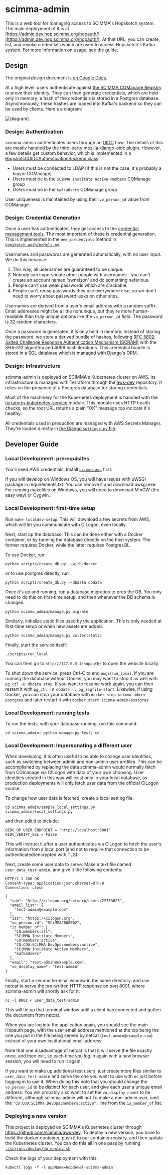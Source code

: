 # scimma-admin

This is a web tool for managing access to SCIMMA's Hopskotch system. The main
deployment of it is at
[https://admin.dev.hop.scimma.org/hopauth/](https://admin.dev.hop.scimma.org/hopauth/).
At that URL, you can create, list, and revoke credentials which are used to
access Hopskotch's Kafka system. For more information on usage, see [the
guide](./doc/hopauth_guide.md).

## Design

The original design document is [on Google
Docs](https://docs.google.com/document/d/108v71YY9JJmfnY74IKPgHV5LXB6cxlKsTMdBq6zAJSs/edit).

At a high level: users authenticate against [the SCIMMA COManage
Registry](https://registry.scimma.org/registry/co_dashboards/dashboard/co:2) to
prove their identity. They can then generate credentials, which are held only in
memory; a hash of the credentials is stored in a Postgres database.
Asynchronously, these hashes are loaded into Kafka's backend so they can be used
by clients. Here's a diagram:

![diagram](./doc/hopauth_design.png)]

### Design: Authentication

scimma-admin authenticates users through an [OIDC](https://openid.net/connect/)
flow. The details of this are mostly handled by the third-party
[mozilla-django-oidc](https://mozilla-django-oidc.readthedocs.io/en/stable/)
plugin. However, a few details get custom behavior, which is implemented in a
[HopskotchOIDCAuthenticationBackend
class](./scimma_admin/hopskotch_auth/auth.py):
  - Users must be connected to LDAP (if this is not the case, it's probably a
    bug in COManage)
  - Users must be in the `SCiMMA Institute Active Members` COManage group
  - Users must be in the `kafkaUsers` COManage group

User uniqueness is maintained by using their `vo_person_id` value from COManage.

### Design: Credential Generation

Once a user has authenticated, they get access to the [credential management
tools](./scimma_admin/hopskotch_auth/views.py). The most important of these is
credential generation. This is implemented in the `new_credentials` method in
[`hopskotch_auth/models.py`](./scimma_admin/hopskotch_auth/models.py).

Usernames and passwords are generated automatically, with no user input. We do
this because:
 1. This way, all usernames are guaranteed to be unique.
 2. Nobody can impersonate other people with usernames - you can't create an
    account named 'swnelson' and do something nefarious.
 3. People can't use weak passwords which are crackable.
 4. People can't reuse passwords they use everywhere else, so we don't need to
    worry about password leaks on other sites.

Usernames are derived from a user's email address with a random suffix. Email
addresses might be a little nonunique, but they're more human-readable than
truly unique options like the `vo_person_id` field. The password is 32 random
characters.

Once a password is generated, it is only held in memory. Instead of storing the
password, we store a derived bundle of hashes, following [RFC 5802: Salted
Challenge Response Authentication Mechanism
(SCRAM)](https://tools.ietf.org/html/rfc5802) with the SHA-512 algorithm and
4096 hash iterations. This credential bundle is stored in a SQL database which
is managed with Django's ORM.

### Design: Infrastructure

scimma-admin is deployed on SCIMMA's Kubernetes cluster on AWS. Its
infrastructure is managed with Terraform through the
[aws-dev](https://github.com/scimma/aws-dev/blob/master/tf/eksDeployments/scimma-admin.tf)
repository. It relies on the presence of a Postgres database for storing
credentials.

Most of the machinery for the Kubernetes deployment is handled with the
[terraform-kubernetes-service](https://github.com/scimma/terraform-kubernetes-httpservice/)
module. This module uses HTTP health checks, so the root URL returns a plain
"OK" message too indicate it's healthy.

All credentials used in production are managed with AWS Secrets Manager. They're
loaded directly in [the Django `settings.py`
file](./scimma_admin/scimma_admin/settings.py).



## Developer Guide

### Local Development: prerequisites

You'll need AWS credentials. Install
[`scimma-aws`](https://github.com/scimma/scimma-aws-utils) first.

If you will develop on Windows OS, you will have issues with uWSGI package in requirements.txt. You can remove it and download uwsgi.exe. For running makefiles on Windows, you will need to download MinGW (the easy way) or Cygwin.

### Local Development: first-time setup

Run `make localdev-setup`. This will download a few secrets from AWS, which will
let you communicate with CILogon, even locally.

Next, start up the database. This can be done either with a Docker container, or by running the database directly on the host system. The former requires Docker, while the latter requires PostgresQL.

To use Docker, run

    python scripts/create_db.py --with-docker

or to use postgres directly, run

    python scripts/create_db.py --dbdata dbdata

Once it's up and running, run a database migration to prep the DB. You only need
to do this on first-time setup, and then whenever the DB schema is changed.

    python scimma_admin/manage.py migrate

Similarly, initialize static files used by the application. This is only needed at first-time 
setup or when new assets are added. 

    python scimma_admin/manage.py collectstatic

Finally, start the service itself:

    ./scripts/run_local

You can then go to `http://127.0.0.1/hopauth/` to open the website locally.

To shut down the service, press Ctrl-C to end `uwgi`/`run_local`. 
If you are running the database without Docker, you may want to stop it as well with `pg_ctl -D dbdata stop`. If you want to resume work again, you can then restart it with `pg_ctl -D dbdata -l pg_logfile start`. 
Likewise, if using Docker, you can stop your database with `docker stop scimma-admin-postgres` and later restart it with `docker start scimma-admin-postgres`. 

### Local Development: running tests

To run the tests, with your database running, run this command:

    cd scimma_admin; python manage.py test; cd -

### Local Development: Impersonating a different user

When developing, it is often useful to be able to change user identities, such as switching 
between admin and non-admin user profiles. This can be accomplished by replacing the 
data scimma-admin would normally fetch from COmanage via CILogon with data of your 
own choosing. User identities created in this way will exist only in your local database, as 
production deployments will only fetch user data from the official CILogon source. 

To change how user data is fetched, create a local setting file:

    cp scimma_admin/sample_local_settings.py scimma_admin/local_settings.py

and then edit it to include:

    OIDC_OP_USER_ENDPOINT = 'http://localhost:8001'
    OIDC_VERIFY_SSL = False

This will instruct it after a user authenticates via CILogon to fetch the user's information 
from a local port (and not to require that connection to be authenticated/encrypted with TLS).

Next, create some user data to serve: Make a text file named `user_data_test-admin`, and give it the following contents:

    HTTP/1.1 200 OK
    Content-Type: application/json;charset=UTF-8
    Connection: close

    {
      "sub": "http://cilogon.org/serverA/users/22753625",
      "email_list": [
        "test-admin@example.com"
      ],
      "iss": "https://cilogon.org",
      "vo_person_id": "SCiMMA2000002",
      "is_member_of": [
        "CO:members:all",
        "SCiMMA Institute Members",
        "CO:members:active",
        "CO:COU:SCiMMA DevOps:members:active",
        "SCiMMA Institute Active Members",
        "kafkaUsers"
      ],
      "email": "test-admin@example.com",
      "vo_display_name": "test-admin"
    }

Finally, start a second terminal window in the same directory, and use netcat to serve the 
pre-written HTTP response on port 8001, where scimma-admin will shortly ask for it: 

    nc -l 8001 < user_data_test-admin

This will tie up that terminal window until a client has connected and gotten the document from netcat. 

When you are log into the application again, you should see the main Hopauth page, with the user email address mentioned at the top being the one you put in the file being served by netcat (`test-admin@example.com`) instead of your own institutional email address. 

Note that one disadvantage of netcat is that it will serve the file exactly once, and then exit, so each time you log in again with a new browser session, you will need to run it again. 

If you want to make up additional test users, just create more files similar to `user_data_test-admin` and serve the one you want to use with `nc` just before logging in to use it. When doing this note that you should change the `vo_person_id` to be distinct for each user, and give each user a unique email address. You will probably also want to set the `vo_display_name`s to be different, although scimma-admin will not  To make a non-admin user, omit the `"CO:COU:SCiMMA DevOps:members:active",` line from the `is_member_of` list.

### Deploying a new version

This project is deployed on SCIMMA's Kubernetes cluster through
https://github.com/scimma/aws-dev. To deploy a new version, you have to build
the docker container, push it to our container registry, and then update the
Kubernetes cluster. You can do this all in one pass by running [`./scripts/deploy/do_deploy.sh`](./scripts/deploy/do_deploy.sh).

Check the logs of your deployment with this:
```
kubectl logs -f -l appName=hopdevel-scimma-admin
```
